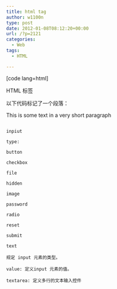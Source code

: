 ```yaml
---
title: html tag
author: w1100n
type: post
date: 2012-01-08T08:12:20+00:00
url: /?p=2121
categories:
  - Web
tags:
  - HTML

---
```

[code lang=html]
  
HTML  标签
  
以下代码标记了一个段落：
  
This is some text in a very short paragraph
  
```

inpiut
  
type:
  
button
  
checkbox
  
file
  
hidden
  
image
  
password
  
radio
  
reset
  
submit
  
text
  
规定 input 元素的类型。

value: 定义input 元素的值。

textarea: 定义多行的文本输入控件